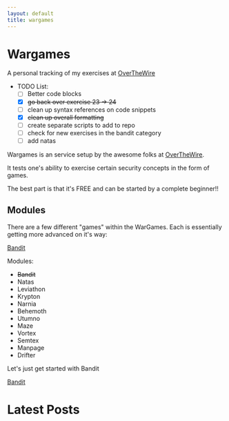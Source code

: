 ```yaml
---
layout: default
title: wargames
---
```



# Wargames

A personal tracking of my exercises at [OverTheWire](http://www.overthewire.org)

- TODO List:
  - [ ] Better code blocks
  - [x] ~~go back over exercise 23 -> 24~~
  - [ ] clean up syntax references on code snippets
  - [x] ~~clean up overall formatting~~
  - [ ] create separate scripts to add to repo
  - [ ] check for new exercises in the bandit category
  - [ ] add natas

Wargames is an service setup by the awesome folks at [OverTheWire](http://www.overthewire.org).

It tests one's ability to exercise certain security concepts in the form of games.

The best part is that it's FREE and can be started by a complete beginner!!

## Modules
There are a few different "games" within the WarGames. Each is essentially getting more advanced on it's way:

[Bandit](#Bandit)

Modules:
- ~~Bandit~~
- Natas
- Leviathon
- Krypton
- Narnia
- Behemoth
- Utumno
- Maze
- Vortex
- Semtex
- Manpage
- Drifter

Let's just get started with Bandit

[Bandit](/bandit/security/2022/02/01/level-0.html)
<h1>Latest Posts</h1>

<!-- <ul>
  {% for post in site.posts %}
    <li>
      <p><a href="{{ post.url }}">{{ post.title }}</a></p>
      {{ post.excerpt }}
    </li>
  {% endfor %}
</ul> -->
